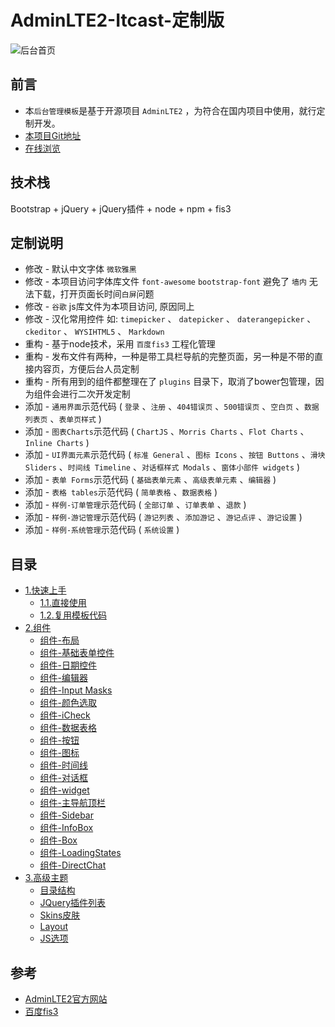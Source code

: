 # AdminLTE2-Itcast-定制版

![后台首页](https://hans007.gitbooks.io/adminlte2-itcast/img/后台首页.png)

## 前言

- 本`后台管理模板`是基于开源项目 `AdminLTE2` ，为符合在国内项目中使用，就行定制开发。
- [本项目Git地址](http://git.oschina.net/docafe/adminlte2-itcast)
- [在线浏览](http://research.itcast.cn/adminlte2-itcast/release/dist/pages/all-admin-index.html)

## 技术栈

Bootstrap + jQuery + jQuery插件 + node + npm + fis3

## 定制说明

- 修改 - 默认中文字体 `微软雅黑`
- 修改 - 本项目访问字体库文件 `font-awesome` `bootstrap-font` 避免了 `墙内` 无法下载，打开页面长时间`白屏`问题
- 修改 - `谷歌` js库文件为本项目访问, 原因同上
- 修改 - 汉化常用控件 如: `timepicker` 、 `datepicker` 、 `daterangepicker` 、 `ckeditor` 、  `WYSIHTML5` 、 `Markdown`
- 重构 - 基于node技术，采用 `百度fis3` 工程化管理
- 重构 - 发布文件有两种，一种是带工具栏导航的完整页面，另一种是不带的直接内容页，方便后台人员定制
- 重构 - 所有用到的组件都整理在了 `plugins` 目录下，取消了bower包管理，因为组件会进行二次开发定制
- 添加 - `通用界面`示范代码 ( `登录` 、`注册` 、`404错误页` 、`500错误页` 、`空白页` 、`数据列表页` 、`表单页样式` )
- 添加 - `图表Charts`示范代码 ( `ChartJS` 、`Morris Charts` 、`Flot Charts` 、`Inline Charts` )
- 添加 - `UI界面元素`示范代码 ( `标准 General` 、`图标 Icons` 、`按钮 Buttons` 、`滑块 Sliders` 、`时间线 Timeline` 、`对话框样式 Modals` 、`窗体小部件 widgets` )
- 添加 - `表单 Forms`示范代码 ( `基础表单元素` 、`高级表单元素` 、`编辑器` )
- 添加 - `表格 tables`示范代码 ( `简单表格` 、`数据表格` )
- 添加 - `样例-订单管理`示范代码 ( `全部订单` 、`订单表单` 、`退款` )
- 添加 - `样例-游记管理`示范代码 ( `游记列表` 、`添加游记` 、`游记点评` 、`游记设置` )
- 添加 - `样例-系统管理`示范代码 ( `系统设置` )

## 目录

* [1.快速上手](传统方式.md)
    * [1.1.直接使用](1.快速上手/1.1.直接使用.md)
    * [1.2.复用模板代码](1.快速上手/1.2.复用模板代码.md)
* [2.组件](组件-布局.md)
    * [组件-布局](组件-布局.md)
    * [组件-基础表单控件](组件-基础表单控件.md)
    * [组件-日期控件](组件-日期控件.md)
    * [组件-编辑器](组件-编辑器.md)
    * [组件-Input Masks](组件-InputMasks.md)
    * [组件-颜色选取](组件-颜色选取.md)
    * [组件-iCheck](组件-iCheck.md)
    * [组件-数据表格](组件-数据表格.md)
    * [组件-按钮](组件-按钮.md)
    * [组件-图标](组件-图标.md)
    * [组件-时间线](组件-时间线.md)
    * [组件-对话框](组件-对话框.md)
    * [组件-widget](组件-widget.md)
    * [组件-主导航顶栏](组件-主导航顶栏.md)
    * [组件-Sidebar](组件-Sidebar.md)
    * [组件-InfoBox](组件-InfoBox.md)
    * [组件-Box](组件-Box.md)
    * [组件-LoadingStates](组件-LoadingStates.md)
    * [组件-DirectChat](组件-DirectChat.md)
* [3.高级主题](目录结构.md)
    * [目录结构](目录结构.md)
    * [JQuery插件列表](JQuery插件列表.md)
    * [Skins皮肤](Skins皮肤.md)
    * [Layout](Layout.md)
    * [JS选项](JS选项.md)

## 参考

- [AdminLTE2官方网站](https://almsaeedstudio.com/)
- [百度fis3](http://fis.baidu.com/fis3/index.html)